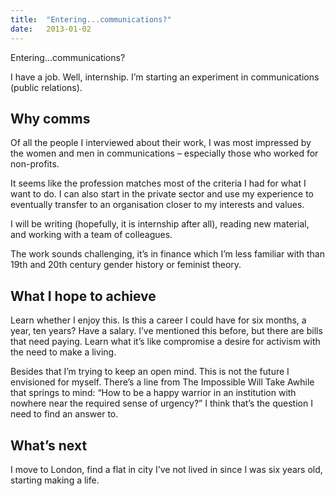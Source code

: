 ```yaml
---
title:  "Entering...communications?"
date:   2013-01-02
---
```

Entering...communications?

I have a job. Well, internship. I’m starting an experiment in communications (public relations). 

## Why comms

Of all the people I interviewed about their work, I was most impressed by the women and men in communications – especially those who worked for non-profits. 

It seems like the profession matches most of the criteria I had for what I want to do. I can also start in the private sector and use my experience to eventually transfer to an organisation closer to my interests and values. 

I will be writing (hopefully, it is internship after all), reading new material, and working with a team of colleagues.

The work sounds challenging, it’s in finance which I’m less familiar with than 19th and 20th century gender history or feminist theory.

## What I hope to achieve

Learn whether I enjoy this. Is this a career I could have for six months, a year, ten years?
Have a salary. I’ve mentioned this before, but there are bills that need paying.
Learn what it’s like compromise a desire for activism with the need to make a living.

Besides that I’m trying to keep an open mind. This is not the future I envisioned for myself. There’s a line from The Impossible Will Take Awhile that springs to mind: “How to be a happy warrior in an institution with nowhere near the required sense of urgency?” I think that’s the question I need to find an answer to.

## What’s next

I move to London, find a flat in city I’ve not lived in since I was six years old, starting making a life.
